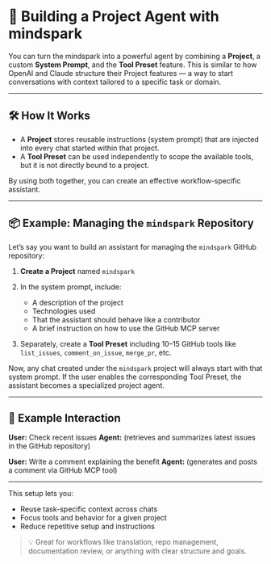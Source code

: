 # 🧠 Building a Project Agent with mindspark

You can turn the mindspark into a powerful agent by combining a **Project**, a custom **System Prompt**, and the **Tool Preset** feature. This is similar to how OpenAI and Claude structure their Project features — a way to start conversations with context tailored to a specific task or domain.

---

## 🛠️ How It Works

- A **Project** stores reusable instructions (system prompt) that are injected into every chat started within that project.
- A **Tool Preset** can be used independently to scope the available tools, but it is not directly bound to a project.

By using both together, you can create an effective workflow-specific assistant.

---

## 📦 Example: Managing the `mindspark` Repository

Let’s say you want to build an assistant for managing the `mindspark` GitHub repository:

1. **Create a Project** named `mindspark`
2. In the system prompt, include:

   - A description of the project
   - Technologies used
   - That the assistant should behave like a contributor
   - A brief instruction on how to use the GitHub MCP server

3. Separately, create a **Tool Preset** including 10–15 GitHub tools like `list_issues`, `comment_on_issue`, `merge_pr`, etc.

Now, any chat created under the `mindspark` project will always start with that system prompt. If the user enables the corresponding Tool Preset, the assistant becomes a specialized project agent.

---

## 💬 Example Interaction

**User:** Check recent issues
**Agent:** (retrieves and summarizes latest issues in the GitHub repository)

**User:** Write a comment explaining the benefit
**Agent:** (generates and posts a comment via GitHub MCP tool)

---

This setup lets you:

- Reuse task-specific context across chats
- Focus tools and behavior for a given project
- Reduce repetitive setup and instructions

> 💡 Great for workflows like translation, repo management, documentation review, or anything with clear structure and goals.

